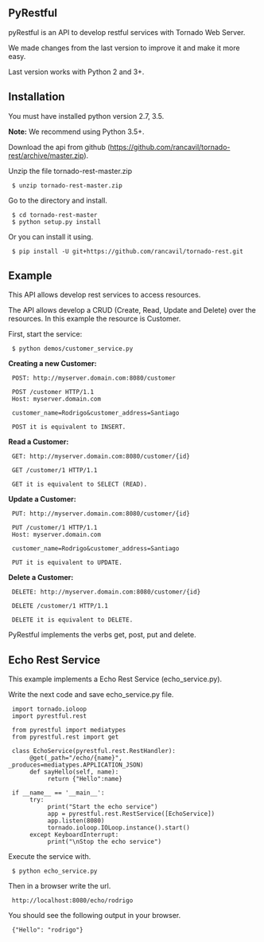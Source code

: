 PyRestful
---------

pyRestful is an API to develop restful services with Tornado Web Server.

We made changes from the last version to improve it and make it more easy.

Last version works with Python 2 and 3+.

Installation
------------

You must have installed python version 2.7, 3.5.

**Note:** We recommend using Python 3.5+.

Download the api from github (https://github.com/rancavil/tornado-rest/archive/master.zip).

Unzip the file tornado-rest-master.zip

     $ unzip tornado-rest-master.zip

Go to the directory and install.

     $ cd tornado-rest-master
     $ python setup.py install

Or you can install it using.
     
     $ pip install -U git+https://github.com/rancavil/tornado-rest.git

Example
-------

This API allows develop rest services to access resources.

The API allows develop a CRUD (Create, Read, Update and Delete) over the resources. In this example the 
resource is Customer.

First, start the service:

     $ python demos/customer_service.py

**Creating a new Customer:**

     POST: http://myserver.domain.com:8080/customer

     POST /customer HTTP/1.1
     Host: myserver.domain.com
     
     customer_name=Rodrigo&customer_address=Santiago

     POST it is equivalent to INSERT.

**Read a Customer:**

     GET: http://myserver.domain.com:8080/customer/{id}

     GET /customer/1 HTTP/1.1

     GET it is equivalent to SELECT (READ).

**Update a Customer:**

     PUT: http://myserver.domain.com:8080/customer/{id}

     PUT /customer/1 HTTP/1.1
     Host: myserver.domain.com
     
     customer_name=Rodrigo&customer_address=Santiago
     
     PUT it is equivalent to UPDATE.

**Delete a Customer:**

     DELETE: http://myserver.domain.com:8080/customer/{id}

     DELETE /customer/1 HTTP/1.1

     DELETE it is equivalent to DELETE.

PyRestful implements the verbs get, post, put and delete.

Echo Rest Service
-----------------

This example implements a Echo Rest Service (echo_service.py).

Write the next code and save echo_service.py file.

     import tornado.ioloop
     import pyrestful.rest

     from pyrestful import mediatypes
     from pyrestful.rest import get

     class EchoService(pyrestful.rest.RestHandler):
          @get(_path="/echo/{name}", _produces=mediatypes.APPLICATION_JSON)
          def sayHello(self, name):
               return {"Hello":name}

     if __name__ == '__main__':
          try:
               print("Start the echo service")
               app = pyrestful.rest.RestService([EchoService])
               app.listen(8080)
               tornado.ioloop.IOLoop.instance().start()
          except KeyboardInterrupt:
               print("\nStop the echo service")

Execute the service with.

     $ python echo_service.py

Then in a browser write the url.
     
     http://localhost:8080/echo/rodrigo

You should see the following output in your browser.

     {"Hello": "rodrigo"}
